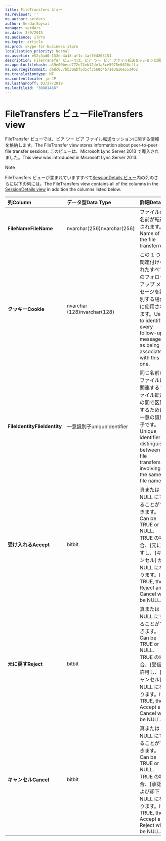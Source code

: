 ```yaml
---
title: FileTransfers ビュー
ms.reviewer: ''
ms.author: serdars
author: SerdarSoysal
manager: serdars
ms.date: 3/9/2015
ms.audience: ITPro
ms.topic: article
ms.prod: skype-for-business-itpro
localization_priority: Normal
ms.assetid: e52c3ad0-152e-4a18-af1c-1aff0d205151
description: FileTransfer ビューでは、ピア ツー ピア ファイル転送セッションに関する情報を格納します。 このビューは、Microsoft Lync Server 2013 で導入されました。
ms.openlocfilehash: a39e00becd772e74eb12de1a8ce5975e6626cffa
ms.sourcegitcommit: da8c037bb30abf5d5cf3b60d4b71e3a10e553402
ms.translationtype: MT
ms.contentlocale: ja-JP
ms.lasthandoff: 03/27/2019
ms.locfileid: "30881466"
---
```

# <a name="filetransfers-view"></a><span data-ttu-id="f47c4-104">FileTransfers ビュー</span><span class="sxs-lookup"><span data-stu-id="f47c4-104">FileTransfers view</span></span>
 
<span data-ttu-id="f47c4-105">FileTransfer ビューでは、ピア ツー ピア ファイル転送セッションに関する情報を格納します。</span><span class="sxs-lookup"><span data-stu-id="f47c4-105">The FileTransfer view stores information about peer-to-peer file transfer sessions.</span></span> <span data-ttu-id="f47c4-106">このビューは、Microsoft Lync Server 2013 で導入されました。</span><span class="sxs-lookup"><span data-stu-id="f47c4-106">This view was introduced in Microsoft Lync Server 2013.</span></span>
  
> [!NOTE]
> <span data-ttu-id="f47c4-107">FileTransfers ビューが含まれていますすべて[SessionDetails ビュー](sessiondetails-0.md)内の列のさらに以下の列には。</span><span class="sxs-lookup"><span data-stu-id="f47c4-107">The FileTransfers view contains all of the columns in the [SessionDetails view](sessiondetails-0.md) in addition the columns listed below.</span></span>
  
|<span data-ttu-id="f47c4-108">**列**</span><span class="sxs-lookup"><span data-stu-id="f47c4-108">**Column**</span></span>|<span data-ttu-id="f47c4-109">**データ型**</span><span class="sxs-lookup"><span data-stu-id="f47c4-109">**Data Type**</span></span>|<span data-ttu-id="f47c4-110">**詳細**</span><span class="sxs-lookup"><span data-stu-id="f47c4-110">**Details**</span></span>|
|:-----|:-----|:-----|
|<span data-ttu-id="f47c4-111">**FileName**</span><span class="sxs-lookup"><span data-stu-id="f47c4-111">**FileName**</span></span> <br/> |<span data-ttu-id="f47c4-112">nvarchar(256)</span><span class="sxs-lookup"><span data-stu-id="f47c4-112">nvarchar(256)</span></span>  <br/> |<span data-ttu-id="f47c4-113">ファイルの名前が転送されます。</span><span class="sxs-lookup"><span data-stu-id="f47c4-113">Name of the file transferred.</span></span>  <br/> |
|<span data-ttu-id="f47c4-114">**クッキー**</span><span class="sxs-lookup"><span data-stu-id="f47c4-114">**Cookie**</span></span> <br/> |<span data-ttu-id="f47c4-115">nvarchar (128)</span><span class="sxs-lookup"><span data-stu-id="f47c4-115">nvarchar(128)</span></span>  <br/> |<span data-ttu-id="f47c4-116">この 1 つに関連付けられたすべてのフォロー アップ メッセージを識別する場合に使用されます。</span><span class="sxs-lookup"><span data-stu-id="f47c4-116">Used to identify every follow-up message as being associated with this one.</span></span>  <br/> |
|<span data-ttu-id="f47c4-117">**FileIdentity**</span><span class="sxs-lookup"><span data-stu-id="f47c4-117">**FileIdentity**</span></span> <br/> |<span data-ttu-id="f47c4-118">一意識別子</span><span class="sxs-lookup"><span data-stu-id="f47c4-118">uniqueidentifier</span></span>  <br/> |<span data-ttu-id="f47c4-119">同じ名前のファイルに関連するファイル転送の間で区別するために一意の識別子です。</span><span class="sxs-lookup"><span data-stu-id="f47c4-119">Unique identifier to distinguish between file transfers involving the same file name.</span></span>  <br/> |
|<span data-ttu-id="f47c4-120">**受け入れる**</span><span class="sxs-lookup"><span data-stu-id="f47c4-120">**Accept**</span></span> <br/> |<span data-ttu-id="f47c4-121">bit</span><span class="sxs-lookup"><span data-stu-id="f47c4-121">bit</span></span>  <br/> |<span data-ttu-id="f47c4-122">真または NULL にすることができます。</span><span class="sxs-lookup"><span data-stu-id="f47c4-122">Can be TRUE or NULL.</span></span> <span data-ttu-id="f47c4-123">TRUE の場合、[元に戻すし、[キャンセル] が NULL になります。</span><span class="sxs-lookup"><span data-stu-id="f47c4-123">If TRUE, then Reject and Cancel will be NULL.</span></span>  <br/> |
|<span data-ttu-id="f47c4-124">**元に戻す**</span><span class="sxs-lookup"><span data-stu-id="f47c4-124">**Reject**</span></span> <br/> |<span data-ttu-id="f47c4-125">bit</span><span class="sxs-lookup"><span data-stu-id="f47c4-125">bit</span></span>  <br/> |<span data-ttu-id="f47c4-126">真または NULL にすることができます。</span><span class="sxs-lookup"><span data-stu-id="f47c4-126">Can be TRUE or NULL.</span></span> <span data-ttu-id="f47c4-127">TRUE の場合、[受信を許可し、[キャンセル] NULL になります。</span><span class="sxs-lookup"><span data-stu-id="f47c4-127">If TRUE, then Accept and Cancel will be NULL.</span></span>  <br/> |
|<span data-ttu-id="f47c4-128">**キャンセル**</span><span class="sxs-lookup"><span data-stu-id="f47c4-128">**Cancel**</span></span> <br/> |<span data-ttu-id="f47c4-129">bit</span><span class="sxs-lookup"><span data-stu-id="f47c4-129">bit</span></span>  <br/> |<span data-ttu-id="f47c4-130">真または NULL にすることができます。</span><span class="sxs-lookup"><span data-stu-id="f47c4-130">Can be TRUE or NULL.</span></span> <span data-ttu-id="f47c4-131">TRUE の場合、[承認および却下 NULL になります。</span><span class="sxs-lookup"><span data-stu-id="f47c4-131">If TRUE, then Accept and Reject will be NULL.</span></span>  <br/> |
   

